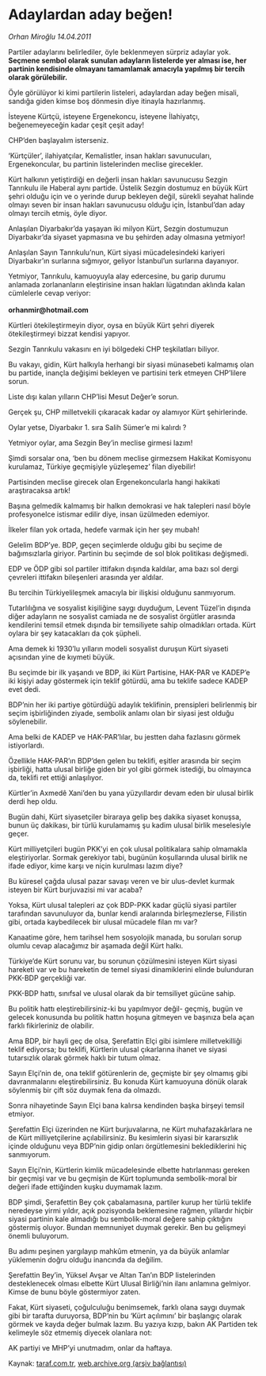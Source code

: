 # Adaylardan aday beğen!

*Orhan Miroğlu 14.04.2011*

<div class="yazi"><p>Partiler adaylarını belirlediler, öyle beklenmeyen sürpriz adaylar yok. <strong>Seçmene sembol olarak sunulan adayların listelerde yer alması ise, her partinin kendisinde olmayanı tamamlamak amacıyla yapılmış bir tercih olarak görülebilir.</strong></p>
<p>Öyle görülüyor ki kimi partilerin listeleri, adaylardan aday beğen misali, sandığa giden kimse boş dönmesin diye itinayla hazırlanmış.</p>
<p>İsteyene Kürtçü, isteyene Ergenekoncu, isteyene İlahiyatçı, beğenemeyeceğin kadar çeşit çeşit aday!</p>
<p>CHP’den başlayalım isterseniz.</p>
<p>‘Kürtçüler’, ilahiyatçılar, Kemalistler, insan hakları savunucuları, Ergenekoncular, bu partinin listelerinden meclise girecekler.</p>
<p>Kürt halkının yetiştirdiği en değerli insan hakları savunucusu Sezgin Tanrıkulu ile Haberal aynı partide. Üstelik Sezgin dostumuz en büyük Kürt şehri olduğu için ve o yerinde durup bekleyen değil, sürekli seyahat halinde olmayı seven bir insan hakları savunucusu olduğu için, İstanbul’dan aday olmayı tercih etmiş, öyle diyor.</p>
<p>Anlaşılan Diyarbakır’da yaşayan iki milyon Kürt, Sezgin dostumuzun Diyarbakır’da siyaset yapmasına ve bu şehirden aday olmasına yetmiyor!</p>
<p>Anlaşılan Sayın Tanrıkulu’nun, Kürt siyasi mücadelesindeki kariyeri Diyarbakır’ın surlarına sığmıyor, geliyor İstanbul’un surlarına dayanıyor.</p>
<p>Yetmiyor, Tanrıkulu, kamuoyuyla alay edercesine, bu garip durumu anlamada zorlananların eleştirisine insan hakları lügatından aklında kalan cümlelerle cevap veriyor:<br/><br/><strong>orhanmir@hotmail.com</strong></p>
<p>Kürtleri ötekileştirmeyin diyor, oysa en büyük Kürt şehri diyerek ötekileştirmeyi bizzat kendisi yapıyor.</p>
<p>Sezgin Tanrıkulu vakasını en iyi bölgedeki CHP teşkilatları biliyor.</p>
<p>Bu vakayı, gidin, Kürt halkıyla herhangi bir siyasi münasebeti kalmamış olan bu partide, inançla değişimi bekleyen ve partisini terk etmeyen CHP’lilere sorun.</p>
<p>Liste dışı kalan yılların CHP’lisi Mesut Değer’e sorun.</p>
<p>Gerçek şu, CHP milletvekili çıkaracak kadar oy alamıyor Kürt şehirlerinde.</p>
<p>Oylar yetse, Diyarbakır 1. sıra Salih Sümer’e mi kalırdı ?</p>
<p>Yetmiyor oylar, ama Sezgin Bey’in meclise girmesi lazım!</p>
<p>Şimdi sorsalar ona, ‘ben bu dönem meclise girmezsem Hakikat Komisyonu kurulamaz, Türkiye geçmişiyle yüzleşemez’ filan diyebilir!</p>
<p>Partisinden meclise girecek olan Ergenekoncularla hangi hakikati araştıracaksa artık!</p>
<p>Başına gelmedik kalmamış bir halkın demokrasi ve hak talepleri nasıl böyle profesyonelce istismar edilir diye, insan üzülmeden edemiyor.</p>
<p>İlkeler filan yok ortada, hedefe varmak için her şey mubah!</p>
<p>Gelelim BDP’ye. BDP, geçen seçimlerde olduğu gibi bu seçime de bağımsızlarla giriyor. Partinin bu seçimde de sol blok politikası değişmedi.</p>
<p>EDP ve ÖDP gibi sol partiler ittifakın dışında kaldılar, ama bazı sol dergi çevreleri ittifakın bileşenleri arasında yer aldılar.</p>
<p>Bu tercihin Türkiyelileşmek amacıyla bir ilişkisi olduğunu sanmıyorum.</p>
<p>Tutarlılığına ve sosyalist kişiliğine saygı duyduğum, Levent Tüzel’in dışında diğer adayların ne sosyalist camiada ne de sosyalist örgütler arasında kendilerini temsil etmek dışında bir temsiliyete sahip olmadıkları ortada. Kürt oylara bir şey katacakları da çok şüpheli.</p>
<p>Ama demek ki 1930’lu yılların modeli sosyalist duruşun Kürt siyaseti açısından yine de kıymeti büyük.</p>
<p>Bu seçimde bir ilk yaşandı ve BDP, iki Kürt Partisine, HAK-PAR ve KADEP’e iki kişiyi aday göstermek için teklif götürdü, ama bu teklife sadece KADEP evet dedi.</p>
<p>BDP’nin her iki partiye götürdüğü adaylık teklifinin, prensipleri belirlenmiş bir seçim işbirliğinden ziyade, sembolik anlamı olan bir siyasi jest olduğu söylenebilir.</p>
<p>Ama belki de KADEP ve HAK-PAR’lılar, bu jestten daha fazlasını görmek istiyorlardı.</p>
<p>Özellikle HAK-PAR’ın BDP’den gelen bu teklifi, eşitler arasında bir seçim işbirliği, hatta ulusal birliğe giden bir yol gibi görmek istediği, bu olmayınca da, teklifi ret ettiği anlaşılıyor.</p>
<p>Kürtler’in Axmedê Xani’den bu yana yüzyıllardır devam eden bir ulusal birlik derdi hep oldu.</p>
<p>Bugün dahi, Kürt siyasetçiler biraraya gelip beş dakika siyaset konuşsa, bunun üç dakikası, bir türlü kurulamamış şu kadim ulusal birlik meselesiyle geçer.</p>
<p>Kürt milliyetçileri bugün PKK’yi en çok ulusal politikalara sahip olmamakla eleştiriyorlar. Sormak gerekiyor tabi, bugünün koşullarında ulusal birlik ne ifade ediyor, kime karşı ve niçin kurulması lazım diye?</p>
<p>Bu küresel çağda ulusal pazar savaşı veren ve bir ulus-devlet kurmak isteyen bir Kürt burjuvazisi mi var acaba?</p>
<p>Yoksa, Kürt ulusal talepleri az çok BDP-PKK kadar güçlü siyasi partiler tarafından savunuluyor da, bunlar kendi aralarında birleşmezlerse, Filistin gibi, ortada kaybedilecek bir ulusal mücadele filan mı var?</p>
<p>Kanaatime göre, hem tarihsel hem sosyolojik manada, bu soruları sorup olumlu cevap alacağımız bir aşamada değil Kürt halkı.</p>
<p>Türkiye’de Kürt sorunu var, bu sorunun çözülmesini isteyen Kürt siyasi hareketi var ve bu hareketin de temel siyasi dinamiklerini elinde bulunduran PKK-BDP gerçekliği var.</p>
<p>PKK-BDP hattı, sınıfsal ve ulusal olarak da bir temsiliyet gücüne sahip.</p>
<p>Bu politik hattı eleştirebilirsiniz-ki bu yapılmıyor değil- geçmiş, bugün ve gelecek konusunda bu politik hattın hoşuna gitmeyen ve başınıza bela açan farklı fikirleriniz de olabilir.</p>
<p>Ama BDP, bir hayli geç de olsa, Şerefattin Elçi gibi isimlere milletvekilliği teklif ediyorsa; bu teklifi, Kürtlerin ulusal çıkarlarına ihanet ve siyasi tutarsızlık olarak görmek haklı bir tutum olmaz.</p>
<p>Sayın Elçi’nin de, ona teklif götürenlerin de, geçmişte bir şey olmamış gibi davranmalarını eleştirebilirsiniz. Bu konuda Kürt kamuoyuna dönük olarak söylenmiş bir çift söz duymak fena da olmazdı.</p>
<p>Sonra nihayetinde Sayın Elçi bana kalırsa kendinden başka birşeyi temsil etmiyor.</p>
<p>Şerefattin Elçi üzerinden ne Kürt burjuvalarına, ne Kürt muhafazakârlara ne de Kürt milliyetçilerine açılabilirsiniz. Bu kesimlerin siyasi bir kararsızlık içinde olduğunu veya BDP’nin gidip onları örgütlemesini beklediklerini hiç sanmıyorum.</p>
<p>Sayın Elçi’nin, Kürtlerin kimlik mücadelesinde elbette hatırlanması gereken bir geçmişi var ve bu geçmişin de Kürt toplumunda sembolik-moral bir değeri ifade ettiğinden kuşku duymamak lazım.</p>
<p>BDP şimdi, Şerafettin Bey çok çabalamasına, partiler kurup her türlü teklife neredeyse yirmi yıldır, açık pozisyonda beklemesine rağmen, yıllardır hiçbir siyasi partinin kale almadığı bu sembolik-moral değere sahip çıktığını göstermiş oluyor. Bundan memnuniyet duymak gerekir. Ben bu gelişmeyi önemli buluyorum.</p>
<p>Bu adımı peşinen yargılayıp mahkûm etmenin, ya da büyük anlamlar yüklemenin doğru olduğu inancında da değilim.</p>
<p>Şerefattin Bey’in, Yüksel Avşar ve Altan Tan’ın BDP listelerinden desteklenecek olması elbette Kürt Ulusal Birliği’nin ilanı anlamına gelmiyor. Kimse de bunu böyle göstermiyor zaten.</p>
<p>Fakat, Kürt siyaseti, çoğulculuğu benimsemek, farklı olana saygı duymak gibi bir tarafta duruyorsa, BDP’nin bu ‘Kürt açılımını’ bir başlangıç olarak görmek ve kayda değer bulmak lazım. Bu yazıya kızıp, bakın AK Partiden tek kelimeyle söz etmemiş diyecek olanlara not:</p>
<p>AK partiyi ve MHP’yi unutmadım, onlar da haftaya.</p>
</div>

Kaynak: [taraf.com.tr](http://www.taraf.com.tr/orhan-miroglu/makale-adaylardan-aday-begen.htm), [web.archive.org (arşiv bağlantısı)](http://web.archive.org/web/20130721125022/http://www.taraf.com.tr/orhan-miroglu/makale-adaylardan-aday-begen.htm)
